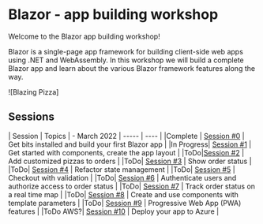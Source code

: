 # Blazor - app building workshop

Welcome to the Blazor app building workshop! 

Blazor is a single-page app framework for building client-side web apps using .NET and WebAssembly. 
In this workshop we will build a complete Blazor app and learn about the various Blazor framework features along the way.

![Blazing Pizza]


## Sessions

| Session | Topics | - March 2022
| ----- | ---- |
|Complete | [Session #0](/docs/00-get-started.md) | Get bits installed and build your first Blazor app |
|In Progress| [Session #1](/docs/01-components-and-layout.md) | Get started with components, create the app layout |
|ToDo|[Session #2](/docs/02-customize-a-pizza.md) | Add customized pizzas to orders  | 
|ToDo| [Session #3](/docs/03-show-order-status.md) | Show order status | 
|ToDo| [Session #4](/docs/04-refactor-state-management.md) | Refactor state management | 
|ToDo| [Session #5](/docs/05-checkout-with-validation.md) | Checkout with validation | 
|ToDo| [Session #6](/docs/06-authentication-and-authorization.md) | Authenticate users and authorize access to order status | 
|ToDo| [Session #7](/docs/07-javascript-interop.md) | Track order status on a real time map | 
|ToDo| [Session #8](/docs/08-templated-components.md) | Create and use components with template parameters | 
|ToDo| [Session #9](/docs/09-progressive-web-app.md) | Progressive Web App (PWA) features | 
|ToDo AWS?| [Session #10](/docs/10-publish-and-deploy.md) | Deploy your app to Azure | 
